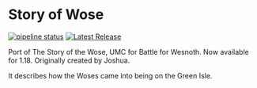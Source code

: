 # Story of Wose

[![pipeline status](https://gitlab.com/konecnyjakub/Story_of_Wose/badges/master/pipeline.svg)](https://gitlab.com/konecnyjakub/Story_of_Wose/-/commits/master) [![Latest Release](https://gitlab.com/konecnyjakub/Story_of_Wose/-/badges/release.svg)](https://gitlab.com/konecnyjakub/Story_of_Wose/-/releases)

Port of The Story of the Wose, UMC for Battle for Wesnoth. Now available for 1.18. Originally created by Joshua.

It describes how the Woses came into being on the Green Isle.
